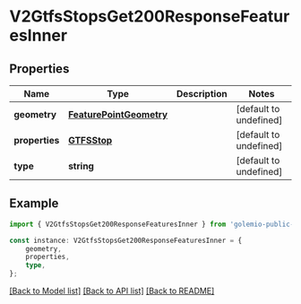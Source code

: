 # V2GtfsStopsGet200ResponseFeaturesInner


## Properties

Name | Type | Description | Notes
------------ | ------------- | ------------- | -------------
**geometry** | [**FeaturePointGeometry**](FeaturePointGeometry.md) |  | [default to undefined]
**properties** | [**GTFSStop**](GTFSStop.md) |  | [default to undefined]
**type** | **string** |  | [default to undefined]

## Example

```typescript
import { V2GtfsStopsGet200ResponseFeaturesInner } from 'golemio-public-transport-api';

const instance: V2GtfsStopsGet200ResponseFeaturesInner = {
    geometry,
    properties,
    type,
};
```

[[Back to Model list]](../README.md#documentation-for-models) [[Back to API list]](../README.md#documentation-for-api-endpoints) [[Back to README]](../README.md)
